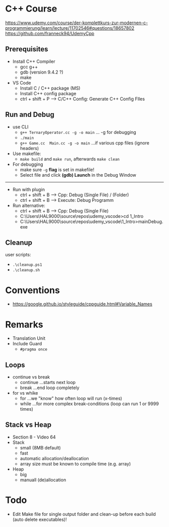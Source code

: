 # C++ Course

<https://www.udemy.com/course/der-komplettkurs-zur-modernen-c-programmierung/learn/lecture/11702546#questions/18657802>
<https://github.com/franneck94/UdemyCpp>

## Prerequisites

- Install C++ Compiler
  - gcc g++
  - gdb (version 9.4.2 ?)
  - make
- VS Code
  - Install C / C++ package (MS)
  - Install C++ config package
  - ctrl + shift + P --> C/C++ Config: Generate C++ Config FIles

## Run and Debug

- use CLI
  - `g++ TernaryOperator.cc -g -o main` ... -g for debugging
  - `./main`
  - `g++ Game.cc  Main.cc -g -o main` ...if various cpp files (ignore headers)
- Use makefile:
  - `make build` and `make run`, afterwards `make clean`
- For debugging
  - make sure `-g` **flag** is set in makefile!
  - Select file and click **(gdb) Launch** in the Debug Window

----

- Run with plugin
  - ctrl + shift + B --> Cpp: Debug (Single File) / (Folder)
  - ctrl + shift + B --> Execute: Debug Programm
- Run alternative:
  - ctrl + shift + B --> Cpp: Debug (Single File)
  - C:\Users\HAL9000\source\repos\udemy_vscode>cd 1_Intro
  - C:\Users\HAL9000\source\repos\udemy_vscode\1_Intro>mainDebug.exe

## Cleanup

user scripts:

- `.\cleanup.ps1`
- `.\cleanup.sh`

# Conventions

- <https://google.github.io/styleguide/cppguide.html#Variable_Names>

# Remarks

- Translation Unit
- Include Guard
  - `#pragma once`

## Loops

- continue vs break
  - continue ...starts next loop
  - break ...end loop completely
- for vs whike
  - for ...we "know" how often loop will run (x-times)
  - while ...for more complex break-conditions (loop can run 1 or 9999 times)

## Stack vs Heap

- Section 8 - Video 64
- Stack
  - small (8MB default)
  - fast
  - automatic allocation/deallocation
  - array size must be known to compile time (e.g. array)
- Heap
  - big
  - manuall (de)allocation

# Todo

- Edit Make file for single output folder and clean-up before each build (auto delete executables)!
